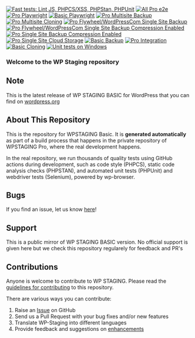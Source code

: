 [![Fast tests: Lint JS, PHPCS/XSS, PHPStan, PHPUnit](https://github.com/wp-staging/wp-staging-pro/actions/workflows/fast_tests.yml/badge.svg)](https://github.com/wp-staging/wp-staging-pro/actions/workflows/fast_tests.yml)
[![All Pro e2e](https://github.com/wp-staging/wp-staging-pro/actions/workflows/php_pro.yml/badge.svg)](https://github.com/wp-staging/wp-staging-pro/actions/workflows/php_pro.yml)
[![Pro Playwright](https://github.com/wp-staging/wp-staging-pro/actions/workflows/pro_playwright.yml/badge.svg)](https://github.com/wp-staging/wp-staging-pro/actions/workflows/pro_playwright.yml)
[![Basic Playwright](https://github.com/wp-staging/wp-staging-pro/actions/workflows/basic_playwright.yml/badge.svg)](https://github.com/wp-staging/wp-staging-pro/actions/workflows/basic_playwright.yml)
[![Pro Multisite Backup](https://github.com/wp-staging/wp-staging-pro/actions/workflows/pro_multi_backup.yml/badge.svg)](https://github.com/wp-staging/wp-staging-pro/actions/workflows/pro_multi_backup.yml)
[![Pro Multisite Cloning](https://github.com/wp-staging/wp-staging-pro/actions/workflows/pro_multi_cloning.yml/badge.svg)](https://github.com/wp-staging/wp-staging-pro/actions/workflows/pro_multi_cloning.yml)
[![Pro Flywheel/WordPressCom Single Site Backup](https://github.com/wp-staging/wp-staging-pro/actions/workflows/pro_single_thirdparty_backup.yml/badge.svg)](https://github.com/wp-staging/wp-staging-pro/actions/workflows/pro_single_thirdparty_backup.yml)
[![Pro Flywheel/WordPressCom Single Site Backup Compression Enabled](https://github.com/wp-staging/wp-staging-pro/actions/workflows/pro_single_thirdparty_backup_compression.yml/badge.svg)](https://github.com/wp-staging/wp-staging-pro/actions/workflows/pro_single_thirdparty_backup_compression.yml)
[![Pro Single Site Backup Compression Enabled](https://github.com/wp-staging/wp-staging-pro/actions/workflows/pro_single_backup_compression.yml/badge.svg)](https://github.com/wp-staging/wp-staging-pro/actions/workflows/pro_single_backup_compression.yml)
[![Pro Single Site Cloud Storage](https://github.com/wp-staging/wp-staging-pro/actions/workflows/pro_single_cloud_storage.yml/badge.svg)](https://github.com/wp-staging/wp-staging-pro/actions/workflows/pro_single_cloud_storage.yml)
[![Basic Backup](https://github.com/wp-staging/wp-staging-pro/actions/workflows/basic_backup.yml/badge.svg)](https://github.com/wp-staging/wp-staging-pro/actions/workflows/basic_backup.yml)
[![Pro Integration](https://github.com/wp-staging/wp-staging-pro/actions/workflows/integration.yml/badge.svg)](https://github.com/wp-staging/wp-staging-pro/actions/workflows/integration.yml)
[![Basic Cloning](https://github.com/wp-staging/wp-staging-pro/actions/workflows/basic_cloning.yml/badge.svg)](https://github.com/wp-staging/wp-staging-pro/actions/workflows/basic_cloning.yml)
[![Unit tests on Windows](https://github.com/wp-staging/wp-staging-pro/actions/workflows/windows_wpunit.yml/badge.svg)](https://github.com/wp-staging/wp-staging-pro/actions/workflows/windows_wpunit.yml)

### Welcome to the WP Staging repository

## Note ##

This is the latest release of WP STAGING BASIC for WordPress that you can find on [wordpress.org](https://wordpress.org/plugins/wp-staging/)

## About This Repository ##

This is the repository for WPSTAGING Basic. It is **generated automatically** as part of a build process that happens in the private repository of WPSTAGING Pro, where the real development happens.

In the real repository, we run thousands of quality tests using GitHub actions during development, such as code style (PHPCS), static code analysis checks (PHPSTAN), and automated unit tests (PHPUnit) and webdriver tests (Selenium), powered by wp-browser.

## Bugs ##
If you find an issue, let us know [here](https://github.com/WP-Staging/wp-staging/issues?state=open)!

## Support ##
This is a public mirror of WP STAGING BASIC version. No official support is given here but we check this repository regularely for feedback and PR's

## Contributions ##
Anyone is welcome to contribute to WP STAGING. Please read the [guidelines for contributing](https://github.com/wp-staging/wp-staging/blob/master/CONTRIBUTING.md) to this repository.

There are various ways you can contribute:

1. Raise an [Issue](https://github.com/wp-staging/wp-staging/issues) on GitHub
2. Send us a Pull Request with your bug fixes and/or new features
3. Translate WP-Staging into different languages
4. Provide feedback and suggestions on [enhancements](https://github.com/WP-Staging/wp-staging/issues?direction=desc&labels=Enhancement&page=1&sort=created&state=open)
